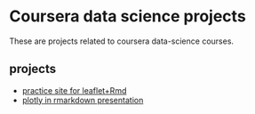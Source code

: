 # Coursera data science projects

These are projects related to coursera data-science courses.

## projects
- [practice site for leaflet+Rmd](https://sntag.github.io/coursera-data-science-projects/leaflet-in-rmarkdown/leaflet-in-rmarkdown-exported.html)
- [plotly in rmarkdown presentation](https://sntag.github.io/coursera-data-science-projects/plotly-in-rmarkdown-presentation/plotly-in-rmarkdown-presentation.html#1)
